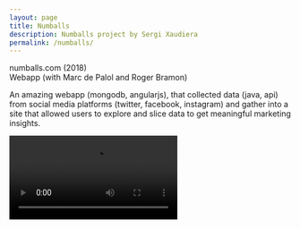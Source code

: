 ```yaml
---
layout: page
title: Numballs
description: Numballs project by Sergi Xaudiera
permalink: /numballs/
---
```

numballs.com (2018)  
Webapp  (with Marc de Palol and Roger Bramon)

An amazing webapp (mongodb, angularjs), that collected data (java, api) from social media platforms (twitter, facebook, instagram) and gather into a site that allowed users to explore and slice data to get meaningful marketing insights.

<video controls>
  <source src="/img/20180823_videoscreen_numballs.mp4" type="video/mp4">
  Your browser does not support HTML5 video.
</video>
